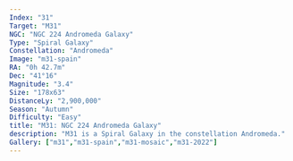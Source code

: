 ```yaml
---
Index: "31"
Target: "M31"
NGC: "NGC 224 Andromeda Galaxy"
Type: "Spiral Galaxy"
Constellation: "Andromeda"
Image: "m31-spain"
RA: "0h 42.7m"
Dec: "41°16"
Magnitude: "3.4"
Size: "178x63"
DistanceLy: "2,900,000"
Season: "Autumn"
Difficulty: "Easy"
title: "M31: NGC 224 Andromeda Galaxy"
description: "M31 is a Spiral Galaxy in the constellation Andromeda."
Gallery: ["m31","m31-spain","m31-mosaic","m31-2022"]
---
```

